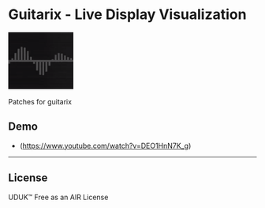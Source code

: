 # Guitarix - Live Display Visualization

![alt text](https://raw.githubusercontent.com/soundbooze/soundbooze-guitarix/master/logo.png "Home")

Patches for guitarix 

## Demo

- (https://www.youtube.com/watch?v=DEO1HnN7K_g)

___

## License

UDUK™ Free as an AIR License
